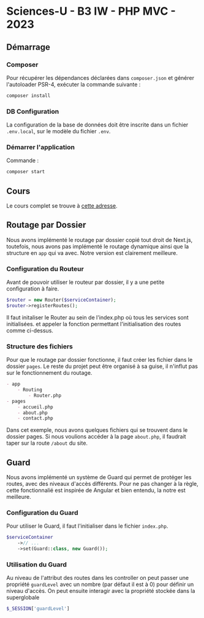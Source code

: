 # Sciences-U - B3 IW - PHP MVC - 2023

## Démarrage

### Composer

Pour récupérer les dépendances déclarées dans `composer.json` et générer l'autoloader PSR-4, exécuter la commande suivante :

```bash
composer install
```

### DB Configuration

La configuration de la base de données doit être inscrite dans un fichier `.env.local`, sur le modèle du fichier `.env`.

### Démarrer l'application

Commande :

```bash
composer start
```

## Cours

Le cours complet se trouve à [cette adresse](https://ld-web.github.io/su-2023-php-mvc-course/).

## Routage par Dossier

Nous avons implémenté le routage par dossier copié tout droit de Next.js, toutefois, nous avons pas implémenté le routage dynamique ainsi que la structure en ``app`` qui va avec. Notre version est clairement meilleure.

### Configuration du Routeur

Avant de pouvoir utiliser le routeur par dossier, il y a une petite configuration à faire.

```php
$router = new Router($serviceContainer);
$router->registerRoutes();
```

Il faut initaliser le Router au sein de l'index.php où tous les services sont initialisées. et appeler la fonction permettant l'initialisation des routes comme ci-dessus.

### Structure des fichiers

Pour que le routage par dossier fonctionne, il faut créer les fichier dans le dossier ``pages``. Le reste du projet peut être organisé à sa guise, il n'influt pas sur le fonctionnement du routage.

```markdown
- app
    - Routing
        - Router.php
- pages
    - accueil.php
    - about.php
    - contact.php
```
Dans cet exemple, nous avons quelques fichiers qui se trouvent dans le dossier pages. Si nous voulions accéder à la page ``about.php``, il faudrait taper sur la route ``/about`` du site.

## Guard

Nous avons implémenté un système de Guard qui permet de protéger les routes, avec des niveaux d'accès différents. Pour ne pas changer à la règle, cette fonctionnalié est inspirée de Angular et bien entendu, la notre est meilleure.

### Configuration du Guard

Pour utiliser le Guard, il faut l'initialiser dans le fichier ``index.php``.

```php
$serviceContainer
    ->// ...
    ->set(Guard::class, new Guard());
```

### Utilisation du Guard
Au niveau de l'attribut des routes dans les controller on peut passer une propriété `guardLevel` avec un nombre (par défaut il est à 0) pour définir un niveau d'accès. On peut ensuite interagir avec la propriété stockée dans la superglobale 
```php 
$_SESSION['guardLevel']
```

